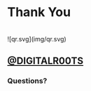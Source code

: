 
# Thank You

<section>
<br />
![qr.svg](img/qr.svg) <!-- .element style="height:8em; border:0; margin-bottom:-.5em" -->

## [@DIGITALR00TS](https://twitter.com/DIGITALR00TS) <!-- .element style="margin:0;color:lime;" -->

### Questions?

</section>
<!-- -->

